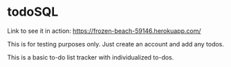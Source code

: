 # todoSQL
Link to see it in action: https://frozen-beach-59146.herokuapp.com/

This is for testing purposes only.
Just create an account and add any todos.

This is a basic to-do list tracker with individualized to-dos.
